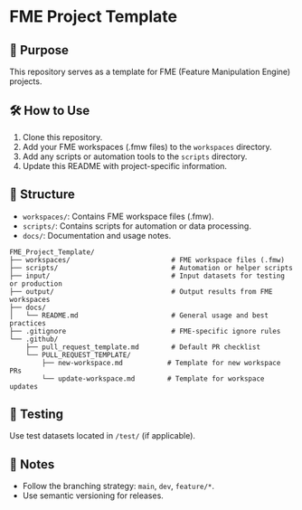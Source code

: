 # FME Project Template

## 📌 Purpose
This repository serves as a template for FME (Feature Manipulation Engine) projects.

## 🛠️ How to Use
1. Clone this repository.
2. Add your FME workspaces (.fmw files) to the `workspaces` directory.
3. Add any scripts or automation tools to the `scripts` directory.
4. Update this README with project-specific information.

## 📁 Structure
- `workspaces/`: Contains FME workspace files (.fmw).
- `scripts/`: Contains scripts for automation or data processing.
- `docs/`: Documentation and usage notes.

```
FME_Project_Template/
├── workspaces/                         # FME workspace files (.fmw)
├── scripts/                            # Automation or helper scripts
├── input/                              # Input datasets for testing or production
├── output/                             # Output results from FME workspaces
├── docs/
│   └── README.md                       # General usage and best practices
├── .gitignore                          # FME-specific ignore rules
└── .github/
    ├── pull_request_template.md        # Default PR checklist
    └── PULL_REQUEST_TEMPLATE/
        ├── new-workspace.md           # Template for new workspace PRs
        └── update-workspace.md        # Template for workspace updates
```

## 🧪 Testing
Use test datasets located in `/test/` (if applicable).

## 📌 Notes
- Follow the branching strategy: `main`, `dev`, `feature/*`.
- Use semantic versioning for releases.
